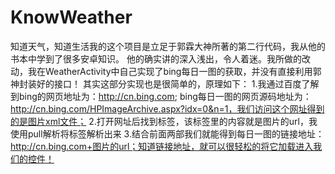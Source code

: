 # KnowWeather
知道天气，知道生活我的这个项目是立足于郭霖大神所著的第二行代码，我从他的书本中学到了很多安卓知识。
他的确实讲的深入浅出，令人着迷。我所做的改动，我在WeatherActivity中自己实现了bing每日一图的获取，并没有直接利用郭神封装好的接口！
其实这部分实现也是很简单的，原理如下：
1.我通过百度了解到bing的网页地址为：http://cn.bing.com;
bing每日一图的网页源码地址为：http://cn.bing.com/HPImageArchive.aspx?idx=0&n=1，我们访问这个网址得到的是图片xml文件；
2.打开网址后找到<url>标签，该标签里的内容就是图片的url，我使用pull解析将<url>标签解析出来
3.结合前面两部我们就能得到每日一图的链接地址：http://cn.bing.com+图片的url；知道链接地址，就可以很轻松的将它加载进入我们的控件！
